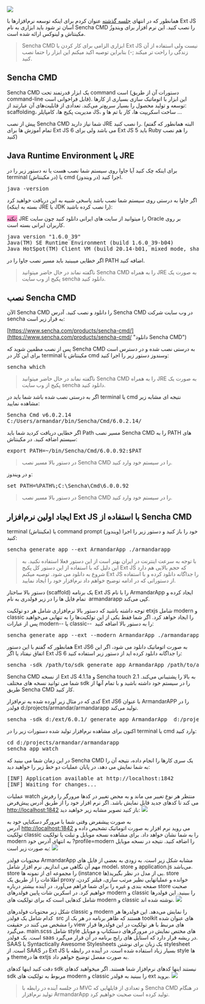 ﻿![](/blog/image.axd?picture=/extjs/sencha-cmd-hero.png)

همانطور که در انتهای [جلسه گذشته](/blog/post/setting-up-extjs-and-sencha-cmd) عنوان کردم برای اینکه توسعه نرم‌افزارها با Ext JS آسان تر شود باید ابزاری به نام Sencha CMD را نصب کنید. این نرم افزار برای ویندوزُ مکینتاش و لینوکس ارائه شده است.

> Sencha CMD ابزاری الزامی برای کار کردن با Ext JS نیست ولی استفاده از آن زندگی را راحت تر میکند ;-) بنابراین توصیه اکید میکنم این ابزار را حتما نصب کنید.

## Sencha CMD

Sencha CMD یک ابزار قدرتمند تحت command است (دستورات آن از طریق command-line قابل فراخوانی است). این ابزار با اتوماتیک سازی بسیاری از کارها توسعه و تولید محصول را بسیار سریع‌تر می‌کند. تعدادی از قابلیت‌های آن عبارتند از: scaffolding، مدیریت پکیج ها، کامپایلر JS، ساخت اسکریپت ها، کار با تم ها و ...

پیش از نصب Sencha CMD شما نیاز دارید JRE را نصب کنید. (البته همانطور که گفتم تمام آموزش ها برای Ext JS 6 می باشد ولی برای Ext JS 5 باید Ruby را هم نصب کنید)

## Java Runtime Environment یا JRE

برای اینکه چک کنید آیا جاوا روی سیستم شما نصب هست یا نه دستور زیر را در terminal (در مکینتاش) یا cmd (در ویندوز) اجرا کنید.

<pre class="brush:ps;auto-links:false;toolbar:false" contenteditable="false">java -version</pre>

اگر جاوا به درستی روی سیستم شما نصب باشد پاسخی شبیه به این دریافت خواهید کرد (بسته به اینکه JRE یا JDK را نصب کرده باشید):

<span style="background-color: #ff99cc;">نکته:</span> JRE را میتوانید از سایت های ایرانی دانلود کنید چون سایت Oracle بر روی کاربران ایرانی بسته است.

<pre class="brush:ps;auto-links:false;toolbar:false" contenteditable="false">java version "1.6.0_39"
Java(TM) SE Runtime Environment (build 1.6.0_39-b04)
Java HotSpot(TM) Client VM (build 20.14-b01, mixed mode, sharing)</pre>

اگر خطایی میبینید باید مسیر نصب جاوا را در PATH اضافه کنید.

> ناگفته نماند در حال حاضر میتوانید Sencha CMD را به همراه JRE به صورت یک پکیج از وب سایت sencha دانلود کنید.

## نصب Sencha CMD

الآن Sencha CMD را دانلود و نصب کنید. آدرس Sencha CMD در وب سایت شرکت sencha به قرار زیر است:

[https://www.sencha.com/products/sencha-cmd/](https://www.sencha.com/products/sencha-cmd/ "دانلود Sencha CMD")

پس از نصب مطمپن شوید که Sencha CMD به درستی نصب شده و در دسترس است برای این کار در terminal مکینتاش یا cmd وسندوز دستور زیر را اجرا کنید:

<pre class="brush:ps;auto-links:false;toolbar:false" contenteditable="false">sencha which</pre>

> ناگفته نماند در حال حاضر میتوانید Sencha CMD را به همراه JRE به صورت یک پکیج از وب سایت sencha دانلود کنید.

اگر به درستی نصب شده باشد شما باید در terminal یا cmd نتیجه ای مشابه زیر مشاهده نمایید:

<pre class="brush:ps;auto-links:false;toolbar:false" contenteditable="false">Sencha Cmd v6.0.2.14
C:/Users/armandar/bin/Sencha/Cmd/6.0.2.14/</pre>

اگر خطایی دریافت کردید شما باید Path مسیر نصب Sencha CMD را به PATH های سیستم اضافه کنید. در مکینتاش:

<pre class="brush:ps;auto-links:false;toolbar:false" contenteditable="false">export PATH=~/bin/Sencha/Cmd/6.0.0.92:$PAT</pre>

> در دستور بالا مسیر نصب Sencha CMD را در سیستم خود وارد کنید.

و در ویندوز:

<pre class="brush:ps;auto-links:false;toolbar:false" contenteditable="false">set PATH=%PATH%;C:\Sencha\Cmd\6.0.0.92</pre>

> در دستور بالا مسیر نصب Sencha CMD را در سیستم خود وارد کنید.

## ایجاد اولین نرم‌افزار Ext JS با استفاده از Sencha CMD

terminal (مکینتاش) یا command prompt (ویندوز) خود را باز کنید و دستور زیر را اجرا کنید:

<pre class="brush:ps;auto-links:false;toolbar:false" contenteditable="false">sencha generate app --ext ArmandarApp ./armandarapp</pre>

> با توجه به سرعت اینترنت در ایران بهتر است از این دستور فعلا استفاده نکنید. به این دلیل که با استفاده از این دستور کل پکیج Ext JS که حجم بالایی هم دارد شروع به دانلود می شود. توصیه میکنم Ext JS را جداگانه دانلود کرده و با استفاده از دستوراتی که در ادامه توضیح خواهم داد نرم‌افزار خود را ایجاد نمایید.

دستور بالا ساختار (scaffold) یک برنامه Ext JS را با نام ArmandarApp ایجاد کرده و  تمام فایل ها را در زیر فولدری به نام armandarapp کپی می‌کند.

توجه داشته باشید که دستور بالا نرم‌افزاری شامل هر دو تولکیت etxjs شامل modern و classic را ایجاد خواهد کرد. اگر شما فقط یکی از این تولکیت‌ها را به تنهایی می‌خواهید پس از عبارات modern-- یا classic--  را به دستور بالا اضافه کنید:

<pre class="brush:ps;auto-links:false;toolbar:false" contenteditable="false">sencha generate app --ext --modern ArmandarApp ./armandarapp</pre>

همانطور که گفتم با این دستور Ext JS6 به صورت اتوماتیک دانلود می شود، اگر این اتفاق نیفتاد یا اگر Ext JS 6 را جداگانه دانلود کرده اید از دستور زیر استفاده کنید:

<pre class="brush:ps;auto-links:false;toolbar:false" contenteditable="false">sencha -sdk /path/to/sdk generate app ArmandarApp /path/to/armandarapp</pre>

Sencha CMD از نسخه Ext JS 4.1.1a و Sencha touch 2.1 به بالا را پشتیبانی می‌کند. شما می توانید نسخه های مختلف sdk را در سیستم خود داشته باشید و با تمام آنها از طریق Sencha CMD کار کنید.

کدی که در مثال زیر آورده شده یه نرم‌افزار Ext JS6 با عنوان ArmandarAPP را در فولدر d:/projects/armandar/armandarapp تولید می‌کند.

<pre class="brush:ps;auto-links:false;toolbar:false" contenteditable="false">sencha -sdk d:/ext/6.0.1/ generate app ArmandarApp  d:/projects/armandar/armandarapp</pre>

اکنون برای مشاهده نرم‌افزار تولید شده دستورات زیر را در terminal یا cmd وارد کنید:

<pre class="brush:ps;auto-links:false;toolbar:false" contenteditable="false">cd d:/projects/armandar/armandarapp
sencha app watch</pre>

در این زمان شما می بینید که Sencha CMD یک سری کارها را انجام داده، نتیجه آن را به شما نمایش می دهد، در پایان عملیات دو خط زیر را خواهید دید:

<pre class="brush:ps;auto-links:false;toolbar:false" contenteditable="false">[INF] Application available at http://localhost:1842
[INF] Waiting for changes...</pre>

عملیات watch منتظر هر نوع تغییر می ماند و به محض تغییر در کدها مرورگر را رفرش می کند تا کدهای جدید قابل نمایش باشد. اگر نرم افزار خود را از طریق آدرس پیش‌فرض [http://localhost:1842](http://localhost:1842) باز کنید تصویر مشابه زیر خواهید دید: ![](/blog/image.axd?picture=/extjs/ArmandarApp.png)

به صورت پیشفرض وقتی شما با مرورگر دسکتاپی خود به آدرس [http://localhost:1842](http://localhost:1842/) می روید نرم افزار به صورت اتوماتیک تشخیص داده و تولکیت classic را به شما نشان خواهد داد. برای مشاهده نسخه موبایل و تبلت یا تولکیت modern به انتهای آدرس خود ?profile=modern را اضافه کنید. نتیجه در نسخه موبایل به صورت زیر است: ![](blob:http%3A//armandar.com/6247fc91-02bd-495d-a6af-09ae9e7e3e2c)

محتویات فولدر ArmandarApp مشابه شکل زیر است. به زودی به بعضی از فایل های مهم آن نگاهی می اندازیم. نرم افزار شامل model، store و application.js می‌باشد. store را مجموعه ای از نمونه ها (instance ها)یی از مدل در نظر بگیرید. store اطلاعات را از طریق یک proxy خوانده و عملیاتهایی نظیر مرتب سازی، فیلتر کردن، صفحه بندی و غیره را برای شما فراهم می‌آورد. در آینده بیشتر درباره store صحبت خواهیم کرد. در اسکرین شات پایین فولدرهای modern و classic را ببینید. این فولدرها شامل کدهایی است که برای تولکیت های modern و classic نوشته شده اند. ![](/blog/image.axd?picture=/extjs/Scaffold.png)

شکل زیر محتویات فولدرهای classic و modern را نمایش می‌دهد. این فولدرها هر کدام شامل یک فولدر  src هستند که ظاهر برنامه در هر یک از toolkit های عنوان شده را مشخص می کنند در حقیقت view های مرنبط با هر تولکیت در این فولدرها قرار می‌گیرد. main.scss شامل style های مختص نمایش در مرورگرهای دستکتاپ و موبایل است. یک فولدر saas در ریشه قرار دارد که استایل های رایج برنامه در آن قرار می‌گیرد. SAAS یا Syntactically Awesome Stylesheets یک زبان برای نوشتن stylesheet است. از SAAS در Ext JS بسیار زیاد استفاده شده است. در آینده در رابطه با style ها و themeها در extjs به صورت مفصل توضیح خواهم داد. 

دقت کنید اینها کدهای sdk نیستند اینها کدهای نرم‌افزار شما هستند. اگر میخواهید کدهای sdk مربوط به تولکیت های modern و classic را ببینید به فولدر ext بروید. ![](/blog/image.axd?picture=/extjs/ModernClassicToolkit.png)

> در جلسه آینده در رابطه با MVC و تعدادی از فایلهایی که Sencha CMD در هنگام تولید نرم‌افزار ArmandarApp تولید کرده است صحبت خواهیم کرد.